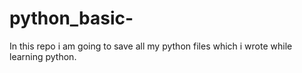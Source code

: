 # python_basic-
In this repo i am going to save all my python files which i wrote while learning python.
